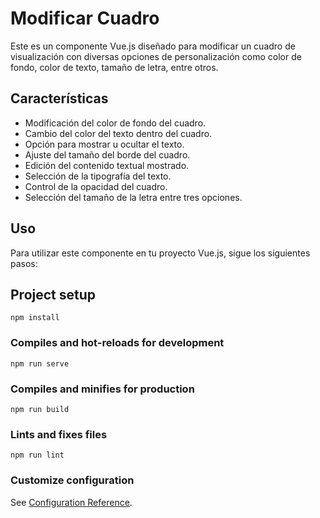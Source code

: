 # Modificar Cuadro

Este es un componente Vue.js diseñado para modificar un cuadro de visualización con diversas opciones de personalización como color de fondo, color de texto, tamaño de letra, entre otros.

## Características

- Modificación del color de fondo del cuadro.
- Cambio del color del texto dentro del cuadro.
- Opción para mostrar u ocultar el texto.
- Ajuste del tamaño del borde del cuadro.
- Edición del contenido textual mostrado.
- Selección de la tipografía del texto.
- Control de la opacidad del cuadro.
- Selección del tamaño de la letra entre tres opciones.

## Uso

Para utilizar este componente en tu proyecto Vue.js, sigue los siguientes pasos:

## Project setup
```
npm install
```

### Compiles and hot-reloads for development
```
npm run serve
```

### Compiles and minifies for production
```
npm run build
```

### Lints and fixes files
```
npm run lint
```

### Customize configuration
See [Configuration Reference](https://cli.vuejs.org/config/).



